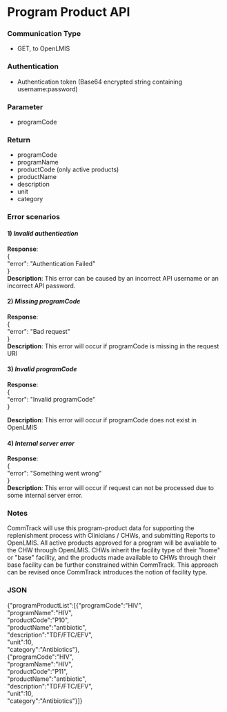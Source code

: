 # Program Product API

### Communication Type

- GET, to OpenLMIS

### Authentication

- Authentication token (Base64 encrypted string containing username:password)

### Parameter

- programCode

### Return

- programCode
- programName 
- productCode (only active products)
- productName
- description
- unit
- category

### Error scenarios

#### 1) *Invalid authentication*  
**Response**:    
{  
   "error": "Authentication Failed"  
}   
**Description**: This error can be caused by an incorrect API username or an incorrect API password.

#### 2) *Missing programCode*
**Response**:  
{    
   "error": "Bad request"    
}    
**Description**: This error will occur if programCode is missing in the request URl

#### 3) *Invalid programCode*
**Response**:  
{        
   "error": "Invalid programCode"      
}  
  
**Description**: This error will occur if programCode does not exist in OpenLMIS

#### 4) *Internal server error*
**Response**:  
{        
   "error": "Something went wrong"      
}  
**Description**: This error will occur if request can not be processed due to some internal server error.

### Notes

CommTrack will use this program-product data for supporting the replenishment process with Clinicians / CHWs, and submitting Reports to OpenLMIS. All active products approved for a program will be avaliable to the CHW through OpenLMIS. CHWs inherit the facility type of their "home" or "base" facility, and the products made available to CHWs through their base facility can be further constrained within CommTrack. This approach can be revised once CommTrack introduces the notion of facility type.

### JSON

{"programProductList":[{"programCode":"HIV",  
"programName":"HIV",  
"productCode":"P10",  
"productName":"antibiotic",  
"description":"TDF/FTC/EFV",  
"unit":10,  
"category":"Antibiotics"},  
{"programCode":"HIV",  
"programName":"HIV",  
"productCode":"P11",  
"productName":"antibiotic",  
"description":"TDF/FTC/EFV",  
"unit":10,  
"category":"Antibiotics"}]}
